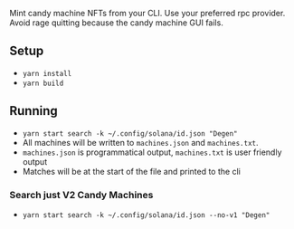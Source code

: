 Mint candy machine NFTs from your CLI. Use your preferred rpc provider. Avoid rage quitting because the candy machine GUI fails.

## Setup

* `yarn install`
* `yarn build`

## Running

* `yarn start search -k ~/.config/solana/id.json "Degen"`
* All machines will be written to `machines.json` and `machines.txt`.
* `machines.json` is programmatical output, `machines.txt` is user friendly output
* Matches will be at the start of the file and printed to the cli

### Search just V2 Candy Machines

* `yarn start search -k ~/.config/solana/id.json --no-v1 "Degen"`
